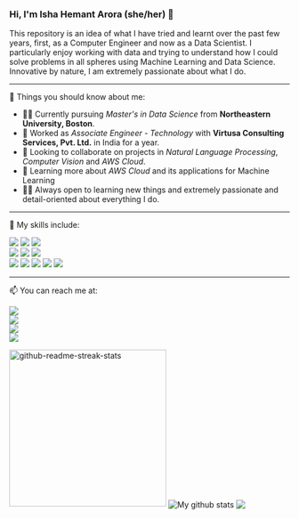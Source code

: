 ### Hi, I'm Isha Hemant Arora (she/her) 👋

This repository is an idea of what I have tried and learnt over the past few years, first, as a Computer Engineer and now as a Data Scientist. I particularly enjoy working with data and trying to understand how I could solve problems in all spheres using Machine Learning and Data Science. Innovative by nature, I am extremely passionate about what I do.

***

🚀 Things you should know about me:
* 👨‍💻 Currently pursuing *Master's in Data Science* from **Northeastern University, Boston**.
* 🔭 Worked as *Associate Engineer - Technology* with **Virtusa Consulting Services, Pvt. Ltd.** in India for a year.
* 👯 Looking to collaborate on projects in *Natural Language Processing*, *Computer Vision* and *AWS Cloud*.
* 🌱 Learning more about *AWS Cloud* and its applications for Machine Learning
* 👨‍🎓 Always open to learning new things and extremely passionate and detail-oriented about everything I do.

***

💬 My skills include:

<!--
<p>
  <a href="https://skillicons.dev">
    <img src="https://skillicons.dev/icons?i=py,r,java&theme=light" /><br/>
    <img src="https://skillicons.dev/icons?i=mysql,postgres,tensorflow,pytorch&theme=light" /><br/>
    <img src="https://skillicons.dev/icons?i=eclipse,vscode&theme=light" />
  </a>
</p>
-->
<p>
  <img src="https://img.shields.io/badge/Python-3776AB?style=for-the-badge&logo=python&logoColor=white" />  
  <img src="https://img.shields.io/badge/R-276DC3?style=for-the-badge&logo=r&logoColor=white"/>
  <img src="https://img.shields.io/badge/Java-ED8B00?style=for-the-badge&logo=java&logoColor=white"/><br/>
  <img src="https://img.shields.io/badge/MySQL-005C84?style=for-the-badge&logo=mysql&logoColor=white"/>
  <img src="https://img.shields.io/badge/Oracle-F80000?style=for-the-badge&logo=Oracle&logoColor=white"/>
  <img src="https://img.shields.io/badge/PostgreSQL-316192?style=for-the-badge&logo=postgresql&logoColor=white"/><br/>
  <img src="https://img.shields.io/badge/Pandas-2C2D72?style=for-the-badge&logo=pandas&logoColor=white"/>
  <img src="https://img.shields.io/badge/Numpy-777BB4?style=for-the-badge&logo=numpy&logoColor=white"/>
  <img src="https://img.shields.io/badge/scikit_learn-F7931E?style=for-the-badge&logo=scikit-learn&logoColor=white"/>
  <img src="https://img.shields.io/badge/TensorFlow-FF6F00?style=for-the-badge&logo=TensorFlow&logoColor=white"/>
  <img src="https://img.shields.io/badge/PyTorch-EE4C2C?style=for-the-badge&logo=PyTorch&logoColor=white"/>
</p>

***

📫 You can reach me at:

[<img src="https://img.shields.io/badge/LinkedIn-0077B5?style=for-the-badge&logo=linkedin&logoColor=white"/>](https://www.linkedin.com/in/isha-hemant-arora/)<br/>
[<img src="https://img.shields.io/badge/GitHub-100000?style=for-the-badge&logo=github&logoColor=white"/>](https://github.com/isha-04)<br/>
[<img src="https://img.shields.io/badge/Gmail-D14836?style=for-the-badge&logo=gmail&logoColor=white"/>](ishahemantarora@gmail.com)<br>
[<img src="https://img.shields.io/badge/Microsoft_Outlook-0078D4?style=for-the-badge&logo=microsoft-outlook&logoColor=white"/>](arora.isha@northeastern.edu)

<img width="282" src="https://denvercoder1-github-readme-stats.vercel.app/api/pin/?username=isha-04&repo=Facial-Emotion-Recognition&theme=react&bg_color=273849&title_color=F85D7F&icon_color=F8D866&hide_border=true&show_icons=false" alt="github-readme-streak-stats">

<img align="center" src="https://github-readme-stats.vercel.app/api?username=isha-04&show_icons=true&include_all_commits=true&theme=cobalt&hide_border=true" alt="My github stats" /> 

<img align="center" src="https://github-readme-stats.vercel.app/api/top-langs/?username=isha-04&layout=compact&theme=cobalt&hide_border=true" />

<!--
**isha-04/isha-04** is a ✨ _special_ ✨ repository because its `README.md` (this file) appears on your GitHub profile.

Here are some ideas to get you started:

- 🔭 I’m currently working on ...
- 🌱 I’m currently learning ...
- 👯 I’m looking to collaborate on ...
- 🤔 I’m looking for help with ...
- 💬 Ask me about ...
- 📫 How to reach me: ...
- 😄 Pronouns: ...
- ⚡ Fun fact: ...
-->
